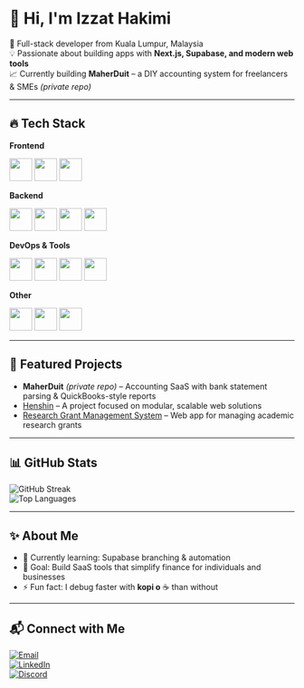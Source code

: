 # 👋 Hi, I'm Izzat Hakimi  

🚀 Full-stack developer from Kuala Lumpur, Malaysia  
💡 Passionate about building apps with **Next.js, Supabase, and modern web tools**  
📈 Currently building **MaherDuit** – a DIY accounting system for freelancers & SMEs *(private repo)*  

---

## 🔥 Tech Stack
**Frontend**  
<p>
  <img src="https://cdn.jsdelivr.net/gh/devicons/devicon/icons/react/react-original.svg" width="40" height="40"/>
  <img src="https://cdn.jsdelivr.net/gh/devicons/devicon/icons/nextjs/nextjs-original.svg" width="40" height="40"/>
  <img src="https://cdn.jsdelivr.net/gh/devicons/devicon/icons/tailwindcss/tailwindcss-plain.svg" width="40" height="40"/>
</p>  

**Backend**  
<p>
  <img src="https://cdn.jsdelivr.net/gh/devicons/devicon/icons/supabase/supabase-original.svg" width="40" height="40"/>
  <img src="https://cdn.jsdelivr.net/gh/devicons/devicon/icons/firebase/firebase-plain.svg" width="40" height="40"/>
  <img src="https://cdn.jsdelivr.net/gh/devicons/devicon/icons/nodejs/nodejs-original.svg" width="40" height="40"/>
  <img src="https://cdn.jsdelivr.net/gh/devicons/devicon/icons/python/python-original.svg" width="40" height="40"/>
</p>  

**DevOps & Tools**  
<p>
  <img src="https://cdn.jsdelivr.net/gh/devicons/devicon/icons/docker/docker-original.svg" width="40" height="40"/>
  <img src="https://cdn.jsdelivr.net/gh/devicons/devicon/icons/github/github-original.svg" width="40" height="40"/>
  <img src="https://avatars.githubusercontent.com/u/45487711?s=200&v=4" width="40" height="40"/> <!-- n8n -->
  <img src="https://cdn.jsdelivr.net/gh/devicons/devicon/icons/vercel/vercel-original.svg" width="40" height="40"/>
</p>  

**Other**  
<p>
  <img src="https://avatars.githubusercontent.com/u/71328327?s=200&v=4" width="40" height="40"/> <!-- Clerk -->
  <img src="https://cdn.jsdelivr.net/gh/devicons/devicon/icons/mysql/mysql-original.svg" width="40" height="40"/> <!-- SQL -->
  <img src="https://cdn.jsdelivr.net/gh/devicons/devicon/icons/postman/postman-original.svg" width="40" height="40"/> <!-- APIs -->
</p>  

---

## 📌 Featured Projects
- **MaherDuit** *(private repo)* – Accounting SaaS with bank statement parsing & QuickBooks-style reports  
- [Henshin](https://github.com/izzathakimi/henshin) – A project focused on modular, scalable web solutions  
- [Research Grant Management System](https://github.com/izzathakimi/Research-Grant-Management-System) – Web app for managing academic research grants  

---

## 📊 GitHub Stats
![GitHub Streak](https://streak-stats.demolab.com?user=izzathakimi&theme=tokyonight)  
![Top Languages](https://github-readme-stats.vercel.app/api/top-langs/?username=izzathakimi&layout=compact&theme=tokyonight)  

---

## ✨ About Me
- 🌱 Currently learning: Supabase branching & automation  
- 🎯 Goal: Build SaaS tools that simplify finance for individuals and businesses  
- ⚡ Fun fact: I debug faster with **kopi o** ☕ than without  

---

## 📬 Connect with Me
[![Email](https://img.shields.io/badge/Email-D14836?style=for-the-badge&logo=gmail&logoColor=white)](mailto:izzathakimi0204@gmail.com)  
[![LinkedIn](https://img.shields.io/badge/LinkedIn-blue?style=for-the-badge&logo=linkedin&logoColor=white)](https://www.linkedin.com/in/izzathakimima)  
[![Discord](https://img.shields.io/badge/Discord-%237289DA.svg?style=for-the-badge&logo=discord&logoColor=white)](https://discordapp.com/users/adollanicku)  
